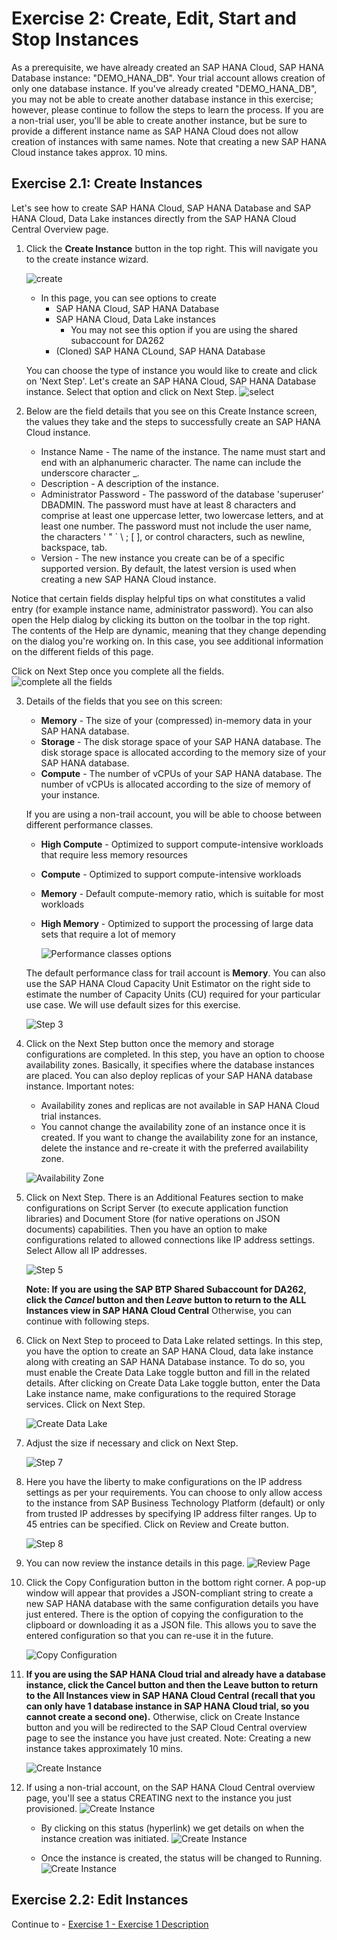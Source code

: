 # Exercise 2: Create, Edit, Start and Stop Instances
As a prerequisite, we have already created an SAP HANA Cloud, SAP HANA Database instance: "DEMO_HANA_DB". Your trial account allows creation of only one database instance. If you've already created "DEMO_HANA_DB", you may not be able to create another database instance in this exercise; however, please continue to follow the steps to learn the process. If you are a non-trial user, you'll be able to create another instance, but be sure to provide a different instance name as SAP HANA Cloud does not allow creation of instances with same names. Note that creating a new SAP HANA Cloud instance takes approx. 10 mins.

## Exercise 2.1: Create Instances
Let's see how to create SAP HANA Cloud, SAP HANA Database and SAP HANA Cloud, Data Lake instances directly from the SAP HANA Cloud Central Overview page.

1. Click the **Create Instance** button in the top right. This will navigate you to the create instance wizard.
   
   ![create](images/1.png)

   * In this page, you can see options to create 
     *  SAP HANA Cloud, SAP HANA Database
     *  SAP HANA Cloud, Data Lake instances 
        *  You may not see this option if you are using the shared subaccount for DA262
     *  (Cloned) SAP HANA CLound, SAP HANA Database
     
    You can choose the type of instance you would like to create and click on 'Next Step'. Let's create an SAP HANA Cloud, SAP HANA Database instance. Select that option and click on Next Step.
    ![select](images/2.png)

2. Below are the field details that you see on this Create Instance screen, the values they take and the steps to successfully create an SAP HANA Cloud instance.

   * Instance Name - The name of the instance. The name must start and end with an alphanumeric character. The name can include the underscore character _.
   * Description - A description of the instance.
   * Administrator Password - The password of the database 'superuser' DBADMIN. The password must have at least 8 characters and comprise at least one uppercase letter, two lowercase letters, and at least one number. The password must not include the user name, the characters ' " ` \ ; [ ], or control characters, such as newline, backspace, tab.
   * Version - The new instance you create can be of a specific supported version. By default, the latest version is used when creating a new SAP HANA Cloud instance.

Notice that certain fields display helpful tips on what constitutes a valid entry (for example instance name, administrator password). You can also open the Help dialog by clicking its button on the toolbar in the top right. The contents of the Help are dynamic, meaning that they change depending on the dialog you're working on. In this case, you see additional information on the different fields of this page.

Click on Next Step once you complete all the fields.
    ![complete all the fields](images/3.png)

3. Details of the fields that you see on this screen:

    * **Memory** - The size of your (compressed) in-memory data in your SAP HANA database.
    * **Storage** - The disk storage space of your SAP HANA database. The disk storage space is allocated according to the memory size of your SAP HANA database.
    * **Compute** - The number of vCPUs of your SAP HANA database. The number of vCPUs is allocated according to the size of memory of your instance.
  
   If you are using a non-trail account, you will be able to choose between different performance classes.
    * **High Compute** - Optimized to support compute-intensive workloads that require less memory resources
    * **Compute** - Optimized to support compute-intensive workloads
    *  **Memory** - Default compute-memory ratio, which is suitable for most workloads
    *  **High Memory** - Optimized to support the processing of large data sets that require a lot of memory
  
        ![Performance classes options](images/6.png)

   The default performance class for trail account is **Memory**. You can also use the SAP HANA Cloud Capacity Unit Estimator on the right side to estimate the number of Capacity Units (CU) required for your particular use case. We will use default sizes for this exercise.

   ![Step 3](images/4.png)

4. Click on the Next Step button once the memory and storage configurations are completed. In this step, you have an option to choose availability zones. Basically, it specifies where the database instances are placed. You can also deploy replicas of your SAP HANA database instance. Important notes:

    * Availability zones and replicas are not available in SAP HANA Cloud trial instances.
    * You cannot change the availability zone of an instance once it is created. If you want to change the availability zone for an instance, delete the instance and re-create it with the preferred availability zone.
    
    ![Availability Zone](images/5.png)

5. Click on Next Step. There is an Additional Features section to make configurations on Script Server (to execute application function libraries) and Document Store (for native operations on JSON documents) capabilities. Then you have an option to make configurations related to allowed connections like IP address settings. Select Allow all IP addresses.

    ![Step 5](images/7.png)

    **Note: If you are using the SAP BTP Shared Subaccount for DA262, click the *Cancel* button and then *Leave* button to return to the ALL Instances view in SAP HANA Cloud Central** Otherwise, you can continue with following steps.


6. Click on Next Step to proceed to Data Lake related settings. In this step, you have the option to create an SAP HANA Cloud, data lake instance along with creating an SAP HANA Database instance. To do so, you must enable the Create Data Lake toggle button and fill in the related details. After clicking on Create Data Lake toggle button, enter the Data Lake instance name, make configurations to the required Storage services. Click on Next Step.
    
    ![Create Data Lake](images/8.png)

7. Adjust the size if necessary and click on Next Step.
    
    ![Step 7](images/9.png)

8. Here you have the liberty to make configurations on the IP address settings as per your requirements. You can choose to only allow access to the instance from SAP Business Technology Platform (default) or only from trusted IP addresses by specifying IP address filter ranges. Up to 45 entries can be specified. Click on Review and Create button.

     ![Step 8](images/10.png)

9. You can now review the instance details in this page.
    ![Review Page](images/11.png)

10. Click the Copy Configuration button in the bottom right corner. A pop-up window will appear that provides a JSON-compliant string to create a new SAP HANA database with the same configuration details you have just entered. There is the option of copying the configuration to the clipboard or downloading it as a JSON file. This allows you to save the entered configuration so that you can re-use it in the future.
    
    ![Copy Configuration](images/12.png)

11. **If you are using the SAP HANA Cloud trial and already have a database instance, click the Cancel button and then the Leave button to return to the All Instances view in SAP HANA Cloud Central (recall that you can only have 1 database instance in SAP HANA Cloud trial, so you cannot create a second one).** Otherwise, click on Create Instance button and you will be redirected to the SAP Cloud Central overview page to see the instance you have just created. Note: Creating a new instance takes approximately 10 mins.
    
    ![Create Instance](images/13.png)

12. If using a non-trial account, on the SAP HANA Cloud Central overview page, you'll see a status CREATING next to the instance you just provisioned. 
        ![Create Instance](images/14.png)

    * By clicking on this status (hyperlink) we get details on when the instance creation was initiated. 
     ![Create Instance](images/15.png)
    
    * Once the instance is created, the status will be changed to Running.
    ![Create Instance](images/16.png)
 
 ## Exercise 2.2: Edit Instances   
 

Continue to - [Exercise 1 - Exercise 1 Description](../ex3/README.md)
